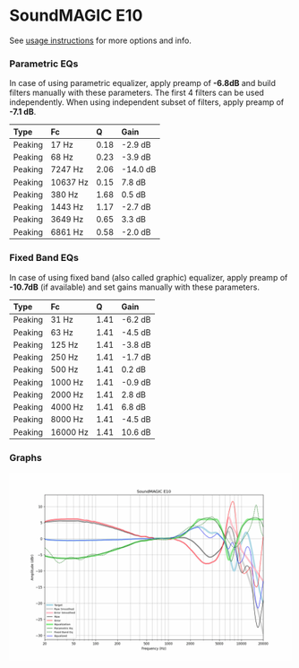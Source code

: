 # SoundMAGIC E10
See [usage instructions](https://github.com/jaakkopasanen/AutoEq#usage) for more options and info.

### Parametric EQs
In case of using parametric equalizer, apply preamp of **-6.8dB** and build filters manually
with these parameters. The first 4 filters can be used independently.
When using independent subset of filters, apply preamp of **-7.1 dB**.

| Type    | Fc       |    Q | Gain     |
|:--------|:---------|:-----|:---------|
| Peaking | 17 Hz    | 0.18 | -2.9 dB  |
| Peaking | 68 Hz    | 0.23 | -3.9 dB  |
| Peaking | 7247 Hz  | 2.06 | -14.0 dB |
| Peaking | 10637 Hz | 0.15 | 7.8 dB   |
| Peaking | 380 Hz   | 1.68 | 0.5 dB   |
| Peaking | 1443 Hz  | 1.17 | -2.7 dB  |
| Peaking | 3649 Hz  | 0.65 | 3.3 dB   |
| Peaking | 6861 Hz  | 0.58 | -2.0 dB  |

### Fixed Band EQs
In case of using fixed band (also called graphic) equalizer, apply preamp of **-10.7dB**
(if available) and set gains manually with these parameters.

| Type    | Fc       |    Q | Gain    |
|:--------|:---------|:-----|:--------|
| Peaking | 31 Hz    | 1.41 | -6.2 dB |
| Peaking | 63 Hz    | 1.41 | -4.5 dB |
| Peaking | 125 Hz   | 1.41 | -3.8 dB |
| Peaking | 250 Hz   | 1.41 | -1.7 dB |
| Peaking | 500 Hz   | 1.41 | 0.2 dB  |
| Peaking | 1000 Hz  | 1.41 | -0.9 dB |
| Peaking | 2000 Hz  | 1.41 | 2.8 dB  |
| Peaking | 4000 Hz  | 1.41 | 6.8 dB  |
| Peaking | 8000 Hz  | 1.41 | -4.5 dB |
| Peaking | 16000 Hz | 1.41 | 10.6 dB |

### Graphs
![](./SoundMAGIC%20E10.png)